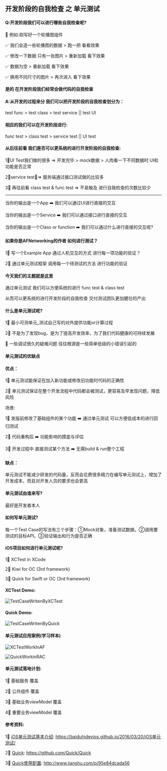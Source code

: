 ## 开发阶段的自我检查 之 单元测试

#### Q:开发阶段我们可以进行哪些自我检查呢?

🌇  例如:刚写好一个轮播图组件

✅  我们会造一些轮播图的数据 > 跑一把 看看效果

✅  修改一下数据 只有一张图片 > 重新加载 看下效果

✅  数据为空 > 重新加载 看下效果

✅  换用不同尺寸的图片 > 再次进入 看下效果

#### 是的 在开发阶段我们经常会做代码的自我检查

#### A:从开发的过程来分 我们可以把开发阶段的自我检查划分为：

test func > test class > test service || test UI

#### 相应的我们可以在开发阶段进行:

func test > class test > service test || UI test

#### 从后往前看 我们是否可以更系统的进行开发阶段的自我检查:

1⃣️UI Test我们做的很多 => 开发完毕 > mock数据 > 人肉看一下不同数据时 UI和功能是否正常

2⃣️service test？=> 服务端通过接口测试做的比较多

3⃣️  再往前看 class test & func test => 不易触及 进行自我检查的次数比较少

---

当你的输出是一个App ➡️  我们可以通过UI进行直接的交互

当你的输出是一个Service ➡️  我们可以通过接口进行直接的交互

当你的输出是一个Class or function ➡️  我们可以通过什么进行直接的交互呢?

#### 如果你是AFNetworking的作者 如何进行测试？

1⃣️  写一个Example App 通过人机交互的方式 进行每一项功能的验证？

2⃣️  通过单元测试框架 调用每一个待测试的方法 进行功能的验证

#### 今天我们的主题就是这里

通过单元测试 我们可以方便系统的进行 func test & class test

从而可以更系统的进行开发阶段的自我检查 交付测试团队更加健壮的产出

#### 什么是单元测试呢?

1⃣️  最小可测单元_测试自己写的对外提供功能or计算过程

2⃣️  不是为了发现bug，是为了提高开发效率，为了我们代码健康的可持续发展

🌰  一些调试很久的疑难问题  往往根源是一些简单低级的小错误引起的

#### 单元测试的优缺点

#### 优点：

1⃣️  单元测试能保证在加入新功能或修改旧功能时代码的正确性

2⃣️  单元测试保证在整个开发流程中代码都会被测试，更容易及早发现问题，降低风险

场景:

1⃣️  发版前修改了基础组件的某个功能 ➡️  通过单元测试 可以方便低成本的进行回归测试

2⃣️  代码重构后 ➡️  功能影响的摸底与评估

3⃣️  开发过程中 直接测试某个方法 ➡️  无需build & run整个工程

#### 缺点：

单元测试不能减少研发的代码量，反而会花费很多精力在编写单元测试上，增加了开发成本，而且对开发人员的要求也会更高

#### 单元测试由谁来写?

最好是开发者本人

#### 如何写单元测试?

每一个Test Case的写法有三个步骤：①Mock对象，准备测试数据。②调用要测试的目标API。③验证输出和行为是否正确

#### iOS项目如何进行单元测试呢?

1⃣️  XCTest in XCode

2⃣️  Kiwi for OC (3rd framework)

3⃣️  Quick for Swift or OC (3rd framework)

#### XCTest Demo:

![TestCaseWritenByXCTest](https://mmbiz.qpic.cn/mmbiz_png/M54fjP2zXtFcEiahyfjOCybpKcIPmqKb5tZnUTsLE3DxBjic1ThG7Pv666CIYNnWdr660mr9IQLKEiasN1nu0h4rA/0?wx_fmt=png)

#### Quick Demo:

![TestCaseWritenByQuick](https://mmbiz.qpic.cn/mmbiz_png/M54fjP2zXtFcEiahyfjOCybpKcIPmqKb5jUTJNKmFtnSCGnJ4sFK9zGoUfZML9g0Wf6lXZU1IvzfoDiaHDuujWcA/0?wx_fmt=png)

#### 单元测试应用案例(学习样本)

![XCTestWorkInAF](https://mmbiz.qpic.cn/mmbiz_png/M54fjP2zXtFcEiahyfjOCybpKcIPmqKb5UOvme8q72ibpvmicb0G5xerdOf5jfvFXtx6dGaLEIrw9fSiauybH54MGg/0?wx_fmt=png)

![QuickWorkinRAC](https://mmbiz.qpic.cn/mmbiz_png/M54fjP2zXtFcEiahyfjOCybpKcIPmqKb527KWTsjCmvDz6Xdf7Jgvot4pBEwMnM9moTz3Apic8ThjfKdbVuib0ibIg/0?wx_fmt=png)

#### 单元测试落地计划:

1⃣️  基础服务  覆盖

2⃣️  公共组件  覆盖

3⃣️  基础业务viewModel 覆盖

4⃣️  重要业务viewModel 覆盖

#### 参考资料:

1⃣️  [iOS单元测试基本介绍](https://baiduhidevios.github.io/2016/03/20/iOS单元测试/): https://baiduhidevios.github.io/2016/03/20/iOS单元测试/

2⃣️  [Quick](https://github.com/Quick/Quick): https://github.com/Quick/Quick 

3⃣️  [Quick使用配置](http://www.jianshu.com/p/95e84dcada56): http://www.jianshu.com/p/95e84dcada56
